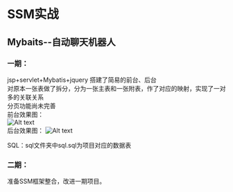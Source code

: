 # SSM实战
## Mybaits--自动聊天机器人

### 一期：  
jsp+servlet+Mybatis+jquery 搭建了简易的前台、后台  
对原本一张表做了拆分，分为一张主表和一张附表，作了对应的映射，实现了一对多的关联关系  
分页功能尚未完善  
前台效果图：  
  ![Alt text](https://github.com/RecYan/SSM/blob/master/microMessage/screenShot/1.png)  
后台效果图： 
  ![Alt text](https://github.com/RecYan/SSM/blob/master/microMessage/screenShot/2.png)  
  
  SQL：sql文件夹中sql.sql为项目对应的数据表
  
  


### 二期：  
准备SSM框架整合，改进一期项目。

